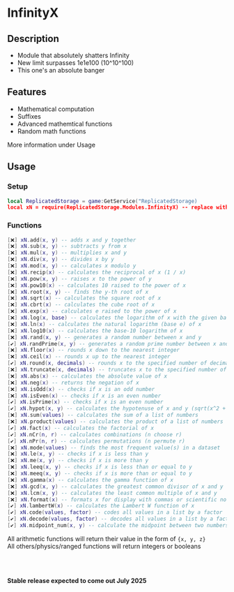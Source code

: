 # InfinityX
## Description
- Module that absolutely shatters Infinity
- New limit surpasses 1e1e100 (10^10^100)
- This one's an absolute banger
  
## Features
- Mathematical computation
- Suffixes
- Advanced mathemtical functions
- Random math functions
<p>More information under Usage</p>

  
## Usage
### Setup

```Lua
local ReplicatedStorage = game:GetService("ReplicatedStorage)
local xN = require(ReplicatedStorage.Modules.InfinityX) -- replace with your path
```
### Functions
```Lua
[❌] xN.add(x, y) -- adds x and y together
[❌] xN.sub(x, y) -- subtracts y from x
[❌] xN.mul(x, y) -- multiplies x and y
[❌] xN.div(x, y) -- divides x by y
[❌] xN.mod(x, y) -- calculates x modulo y
[❌] xN.recip(x) -- calculates the reciprocal of x (1 / x)
[❌] xN.pow(x, y) -- raises x to the power of y
[❌] xN.pow10(x) -- calculates 10 raised to the power of x
[❌] xN.root(x, y) -- finds the y-th root of x
[❌] xN.sqrt(x) -- calculates the square root of x
[❌] xN.cbrt(x) -- calculates the cube root of x
[❌] xN.exp(x) -- calculates e raised to the power of x
[❌] xN.log(x, base) -- calculates the logarithm of x with the given base
[❌] xN.ln(x) -- calculates the natural logarithm (base e) of x
[❌] xN.log10(x) -- calculates the base-10 logarithm of x
[❌] xN.rand(x, y) -- generates a random number between x and y
[✔️] xN.randPrime(x, y) -- generates a random prime number between x and y
[❌] xN.floor(x) -- rounds x down to the nearest integer
[❌] xN.ceil(x) -- rounds x up to the nearest integer
[✔️] xN.round(x, decimals) -- rounds x to the specified number of decimal places
[❌] xN.truncate(x, decimals) -- truncates x to the specified number of decimal places
[❌] xN.abs(x) -- calculates the absolute value of x
[❌] xN.neg(x) -- returns the negation of x
[❌] xN.isOdd(x) -- checks if x is an odd number
[❌] xN.isEven(x) -- checks if x is an even number
[✔️] xN.isPrime(x) -- checks if x is an even number
[✔️] xN.hypot(x, y) -- calculates the hypotenuse of x and y (sqrt(x^2 + y^2))
[❌] xN.sum(values) -- calculates the sum of a list of numbers
[❌] xN.product(values) -- calculates the product of a list of numbers
[✔️] xN.fact(x) -- calculates the factorial of x
[✔️] xN.nCr(n, r) -- calculates combinations (n choose r)
[✔️] xN.nPr(n, r) -- calculates permutations (n permute r)
[❌] xN.mode(values) -- finds the most frequent value(s) in a dataset
[❌] xN.le(x, y) -- checks if x is less than y
[❌] xN.me(x, y) -- checks if x is more than y
[❌] xN.leeq(x, y) -- checks if x is less than or equal to y
[❌] xN.meeq(x, y) -- checks if x is more than or equal to y
[❌] xN.gamma(x) -- calculates the gamma function of x
[❌] xN.gcd(x, y) -- calculates the greatest common divisor of x and y
[❌] xN.lcm(x, y) -- calculates the least common multiple of x and y
[❌] xN.format(x) -- formats x for display with commas or scientific notation
[✔️] xN.lambertW(x) -- calculates the Lambert W function of x
[✔️] xN.code(values, factor) -- codes all values in a list by a factor
[✔️] xN.decode(values, factor) -- decodes all values in a list by a factor
[✔️] xN.midpoint_num(x, y) -- calculate the midpoint between two numbers
```
All arithmetic functions will return their value in the form of `{x, y, z}`
<br>
All others/physics/ranged functions will return integers or booleans

<br>
<br>

**Stable release expected to come out July 2025**
